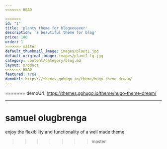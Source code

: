 ```yaml
---
<<<<<<< HEAD

=======
id: "1"
title: 'planty theme for blogeeeeeer'
description: 'a beautiful theme for blog'
price: 100
order: 1
>>>>>>> master
default_thumbnail_image: images/plant1.jpg
default_original_image: images/plant1-lg.jpg
category: content/category/blog.md
layout: product
<<<<<<< HEAD
featured: true
demoUrl: https://themes.gohugo.io/theme/hugo-theme-dream/
---
```

=======
demoUrl: https://themes.gohugo.io/theme/hugo-theme-dream/

---
# samuel olugbrenga

enjoy the flexibility and functionality of a well made theme
>>>>>>> master
